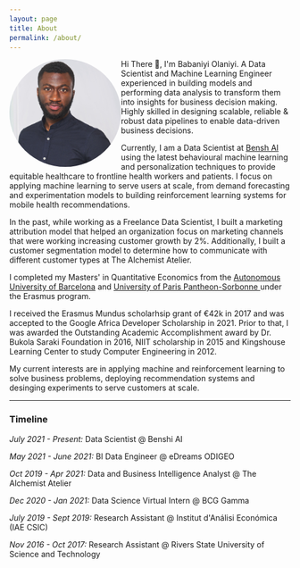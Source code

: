 ```yaml
---
layout: page
title: About
permalink: /about/
---
```

<img style="float: left; border-radius:50%" src="/images/profile.jpeg" width="200">

Hi There 👋, I'm Babaniyi Olaniyi. A Data Scientist and Machine Learning Engineer experienced in building models and performing data analysis to transform them into insights for business decision making. Highly skilled in designing scalable, reliable & robust data pipelines to enable data-driven business decisions. 

Currently, I am a Data Scientist at [Bensh AI](https://benshi.ai) using the latest behavioural machine learning and personalization techniques to provide equitable healthcare to frontline health workers and patients. I focus on applying machine learning to serve users at scale, from demand forecasting and experimentation models to building reinforcement learning systems for mobile health recommendations.

In the past, while working as a Freelance Data Scientist, I built a marketing attribution model that helped an organization focus on marketing channels that were working increasing customer growth by 2%. Additionally, I built a customer segmentation model to determine how to communicate with different customer types at The Alchemist Atelier.

I completed my Masters' in Quantitative Economics from the [Autonomous University of Barcelona](https://uab.cat) and [University of Paris Pantheon-Sorbonne ](https://www.pantheonsorbonne.fr/en) under the Erasmus program.

I received the Erasmus Mundus scholarhsip grant of €42k in 2017 and was accepted to the Google Africa Developer Scholarship in 2021. Prior to that, I was awarded the Outstanding Academic Accomplishment award by Dr. Bukola Saraki Foundation in 2016, NIIT scholarship in 2015 and Kingshouse Learning Center to study Computer Engineering in 2012.

My current interests are in applying machine and reinforcement learning to solve business problems, deploying recommendation systems and desinging experiments to serve customers at scale.

<!-- ![image alt >](/images/profile.jpeg) -->



***
### Timeline
*July 2021 - Present:* Data Scientist @ Benshi AI

*May 2021 - June 2021:* BI Data Engineer @ eDreams ODIGEO

*Oct 2019 - Apr 2021:* Data and Business Intelligence Analyst @ The Alchemist Atelier

*Dec 2020 - Jan 2021:* Data Science Virtual Intern @ BCG Gamma

*July 2019 - Sept 2019:* Research Assistant @ Institut d'Análisi Económica (IAE CSIC)

*Nov 2016 - Oct 2017:* Research Assistant @ Rivers State University of Science and Technology






